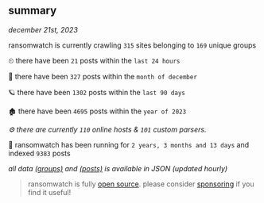 
## summary
_december 21st, 2023_

ransomwatch is currently crawling `315` sites belonging to `169` unique groups

⏲ there have been `21` posts within the `last 24 hours`

🦈 there have been `327` posts within the `month of december`

🪐 there have been `1302` posts within the `last 90 days`

🏚 there have been `4695` posts within the `year of 2023`

_⚙️ there are currently `110` online hosts & `101` custom parsers._

🦕 ransomwatch has been running for `2 years, 3 months and 13 days` and indexed `9383` posts

_all data  [(groups)](http://ransomwhat.telemetry.ltd/groups) and [(posts)](http://ransomwhat.telemetry.ltd/posts) is available in JSON (updated hourly)_

> ransomwatch is fully [open source](https://github.com/joshhighet/ransomwatch#ransomwatch--). please consider [sponsoring](https://github.com/sponsors/joshhighet) if you find it useful!

